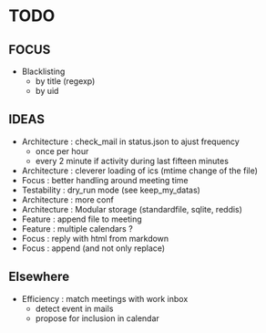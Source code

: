 # TODO

## FOCUS

* Blacklisting
  * by title (regexp)
  * by uid

## IDEAS

* Architecture : check_mail in status.json to ajust frequency
  * once per hour
  * every 2 minute if activity during last fifteen minutes
* Architecture : cleverer loading of ics (mtime change of the file)
* Focus : better handling around meeting time
* Testability : dry_run mode (see keep_my_datas)
* Architecture : more conf
* Architecture : Modular storage (standardfile, sqlite, reddis)
* Feature : append file to meeting
* Feature : multiple calendars ?
* Focus : reply with html from markdown
* Focus : append (and not only replace)

## Elsewhere

* Efficiency : match meetings with work inbox
  * detect event in mails
  * propose for inclusion in calendar
